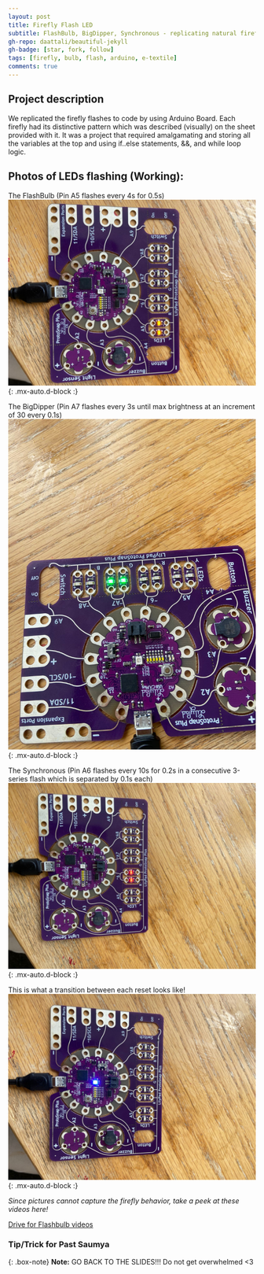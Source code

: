 ```yaml
---
layout: post
title: Firefly Flash LED
subtitle: FlashBulb, BigDipper, Synchronous - replicating natural fireflies' flashing patterns in Arduino
gh-repo: daattali/beautiful-jekyll
gh-badge: [star, fork, follow]
tags: [firefly, bulb, flash, arduino, e-textile]
comments: true
---
```


## **Project description**
We replicated the firefly flashes to code by using Arduino Board. Each firefly had its distinctive pattern which was described (visually) on the sheet provided with it. It was a project that required amalgamating and storing all the variables at the top and using if..else statements, &&, and while loop logic. 
## Photos of LEDs flashing (Working):

The FlashBulb (Pin A5 flashes every 4s for 0.5s)
![FlashBulb](https://github.com/Saumya-x/Saumya-x.github.io/blob/master/assets/img/flashbulb.jpeg?raw=true){: .mx-auto.d-block :}

The BigDipper (Pin A7 flashes every 3s until max brightness at an increment of 30 every 0.1s)
![BigDipper](https://github.com/Saumya-x/Saumya-x.github.io/blob/master/assets/img/bigdipper.jpeg?raw=true){: .mx-auto.d-block :}

The Synchronous (Pin A6 flashes every 10s for 0.2s in a consecutive 3-series flash which is separated by 0.1s each)
![Synchronous](https://github.com/Saumya-x/Saumya-x.github.io/blob/master/assets/img/synchronous.jpeg?raw=true){: .mx-auto.d-block :}

This is what a transition between each reset looks like!
![Transition Time](https://github.com/Saumya-x/Saumya-x.github.io/blob/master/assets/img/transition.jpeg?raw=true){: .mx-auto.d-block :}

*Since pictures cannot capture the firefly behavior, take a peek at these videos here!*

[Drive for Flashbulb videos](https://drive.google.com/drive/folders/1_LXDdxvgHoCTONVzwhusdYxlwaIxVAcX?usp=sharing)

### Tip/Trick for Past Saumya

{: .box-note}
**Note:** GO BACK TO THE SLIDES!!! Do not get overwhelmed <3
